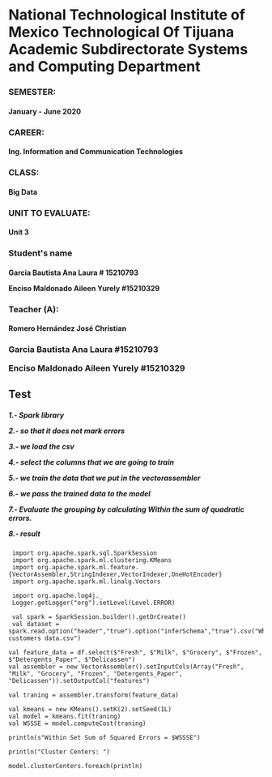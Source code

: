 <H1 aling="center"> 
National Technological Institute of Mexico Technological Of Tijuana
Academic Subdirectorate
Systems and Computing Department</H1>

<H3 aling="center">SEMESTER:</H3><H4 aling="center">January - June 2020</H4>
<H3 aling="center">CAREER:</H3>
<H4 aling="center">Ing. Information and Communication Technologies</H4>
<H3 aling="center">CLASS:</H3>
<H4 aling="center">Big Data</H4>
<H3 aling="center">UNIT TO EVALUATE:</H3>
<H4 aling="center">Unit 3</H4>
<H3 aling="center">Student's name</H3>
<H4 aling="center">
 Garcia Bautista Ana Laura # 15210793 

 Enciso Maldonado Aileen Yurely #15210329</H4> 

<H3 aling="center">Teacher (A):</H3>
<H4 aling="center">Romero Hernández José Christian </H4>
 
<H3 aling="center">

 Garcia Bautista Ana Laura #15210793
 
 Enciso Maldonado Aileen Yurely #15210329</H3>
 
 <H2> Test </H2>
 
 <H5 aling="center">
1.- Spark library
 
2.- so that it does not mark errors

3.- we load the csv

4.- select the columns that we are going to train

5.- we train the data that we put in the vectorassembler

6.- we pass the trained data to the model

7.- Evaluate the grouping by calculating Within the sum of quadratic errors.

8.- result </H5>

     import org.apache.spark.sql.SparkSession
     import org.apache.spark.ml.clustering.KMeans
     import org.apache.spark.ml.feature.{VectorAssembler,StringIndexer,VectorIndexer,OneHotEncoder}
     import org.apache.spark.ml.linalg.Vectors

     import org.apache.log4j._
     Logger.getLogger("org").setLevel(Level.ERROR)

     val spark = SparkSession.builder().getOrCreate()
     val dataset = spark.read.option("header","true").option("inferSchema","true").csv("Wholesale customers data.csv")

    val feature_data = df.select($"Fresh", $"Milk", $"Grocery", $"Frozen", $"Detergents_Paper", $"Delicassen")
    val assembler = new VectorAssembler().setInputCols(Array("Fresh", "Milk", "Grocery", "Frozen", "Detergents_Paper",   
    "Delicassen")).setOutputCol("features")

    val traning = assembler.transform(feature_data)

    val kmeans = new KMeans().setK(2).setSeed(1L)      
    val model = kmeans.fit(traning)
    val WSSSE = model.computeCost(traning)
    
    println(s"Within Set Sum of Squared Errors = $WSSSE")
    
    println("Cluster Centers: ")
    
    model.clusterCenters.foreach(println)



